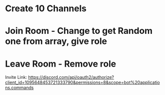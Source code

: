 # Create 10 Channels

# Join Room - Change to get Random one from array, give role

# Leave Room - Remove role

Invite Link: https://discord.com/api/oauth2/authorize?client_id=1095648453721333790&permissions=8&scope=bot%20applications.commands
